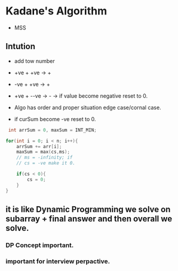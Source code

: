 # Kadane's Algorithm

- MSS

## Intution
- add tow number
- +ve + +ve -> +
- -ve + +ve -> +
- +ve + --ve -> - -> if value become negative reset to 0.


- Algo has order and proper situation edge case/cornal case.

- if curSum become -ve reset to 0.
```c++
 int arrSum = 0, maxSum = INT_MIN;

for(int i = 0; i < n; i++){
    arrSum += arr[i];
    maxSum = max(cs,ms);
    // ms = -infinity; if 
    // cs = -ve make it 0.

    if(cs < 0){
        cs = 0;
    }
}
```

## it is like Dynamic Programming we solve on subarray + final answer and then overall we solve.

### DP Concept important.

### important for interview perpactive.

